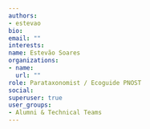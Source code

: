 ```yaml
---
authors:
- estevao
bio: 
email: ""
interests:
name: Estevão Soares
organizations:
- name: 
  url: ""
role: Parataxonomist / Ecoguide PNOST
social:
superuser: true
user_groups:
- Alumni & Technical Teams
---
```



